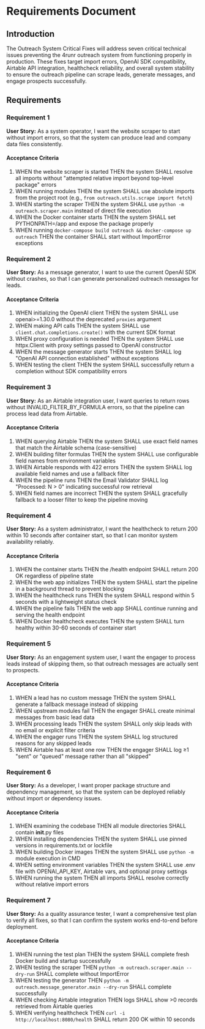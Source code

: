 # Requirements Document

## Introduction

The Outreach System Critical Fixes will address seven critical technical issues preventing the 4runr outreach system from functioning properly in production. These fixes target import errors, OpenAI SDK compatibility, Airtable API integration, healthcheck reliability, and overall system stability to ensure the outreach pipeline can scrape leads, generate messages, and engage prospects successfully.

## Requirements

### Requirement 1

**User Story:** As a system operator, I want the website scraper to start without import errors, so that the system can produce lead and company data files consistently.

#### Acceptance Criteria

1. WHEN the website scraper is started THEN the system SHALL resolve all imports without "attempted relative import beyond top-level package" errors
2. WHEN running modules THEN the system SHALL use absolute imports from the project root (e.g., `from outreach.utils.scrape import fetch`)
3. WHEN starting the scraper THEN the system SHALL use `python -m outreach.scraper.main` instead of direct file execution
4. WHEN the Docker container starts THEN the system SHALL set PYTHONPATH=/app and expose the package properly
5. WHEN running `docker-compose build outreach && docker-compose up outreach` THEN the container SHALL start without ImportError exceptions

### Requirement 2

**User Story:** As a message generator, I want to use the current OpenAI SDK without crashes, so that I can generate personalized outreach messages for leads.

#### Acceptance Criteria

1. WHEN initializing the OpenAI client THEN the system SHALL use openai>=1.30.0 without the deprecated `proxies` argument
2. WHEN making API calls THEN the system SHALL use `client.chat.completions.create()` with the current SDK format
3. WHEN proxy configuration is needed THEN the system SHALL use httpx.Client with proxy settings passed to OpenAI constructor
4. WHEN the message generator starts THEN the system SHALL log "OpenAI API connection established" without exceptions
5. WHEN testing the client THEN the system SHALL successfully return a completion without SDK compatibility errors

### Requirement 3

**User Story:** As an Airtable integration user, I want queries to return rows without INVALID_FILTER_BY_FORMULA errors, so that the pipeline can process lead data from Airtable.

#### Acceptance Criteria

1. WHEN querying Airtable THEN the system SHALL use exact field names that match the Airtable schema (case-sensitive)
2. WHEN building filter formulas THEN the system SHALL use configurable field names from environment variables
3. WHEN Airtable responds with 422 errors THEN the system SHALL log available field names and use a fallback filter
4. WHEN the pipeline runs THEN the Email Validator SHALL log "Processed: N > 0" indicating successful row retrieval
5. WHEN field names are incorrect THEN the system SHALL gracefully fallback to a looser filter to keep the pipeline moving

### Requirement 4

**User Story:** As a system administrator, I want the healthcheck to return 200 within 10 seconds after container start, so that I can monitor system availability reliably.

#### Acceptance Criteria

1. WHEN the container starts THEN the /health endpoint SHALL return 200 OK regardless of pipeline state
2. WHEN the web app initializes THEN the system SHALL start the pipeline in a background thread to prevent blocking
3. WHEN the healthcheck runs THEN the system SHALL respond within 5 seconds with a lightweight status check
4. WHEN the pipeline fails THEN the web app SHALL continue running and serving the health endpoint
5. WHEN Docker healthcheck executes THEN the system SHALL turn healthy within 30-60 seconds of container start

### Requirement 5

**User Story:** As an engagement system user, I want the engager to process leads instead of skipping them, so that outreach messages are actually sent to prospects.

#### Acceptance Criteria

1. WHEN a lead has no custom message THEN the system SHALL generate a fallback message instead of skipping
2. WHEN upstream modules fail THEN the engager SHALL create minimal messages from basic lead data
3. WHEN processing leads THEN the system SHALL only skip leads with no email or explicit filter criteria
4. WHEN the engager runs THEN the system SHALL log structured reasons for any skipped leads
5. WHEN Airtable has at least one row THEN the engager SHALL log ≥1 "sent" or "queued" message rather than all "skipped"

### Requirement 6

**User Story:** As a developer, I want proper package structure and dependency management, so that the system can be deployed reliably without import or dependency issues.

#### Acceptance Criteria

1. WHEN examining the codebase THEN all module directories SHALL contain __init__.py files
2. WHEN installing dependencies THEN the system SHALL use pinned versions in requirements.txt or lockfile
3. WHEN building Docker images THEN the system SHALL use `python -m` module execution in CMD
4. WHEN setting environment variables THEN the system SHALL use .env file with OPENAI_API_KEY, Airtable vars, and optional proxy settings
5. WHEN running the system THEN all imports SHALL resolve correctly without relative import errors

### Requirement 7

**User Story:** As a quality assurance tester, I want a comprehensive test plan to verify all fixes, so that I can confirm the system works end-to-end before deployment.

#### Acceptance Criteria

1. WHEN running the test plan THEN the system SHALL complete fresh Docker build and startup successfully
2. WHEN testing the scraper THEN `python -m outreach.scraper.main --dry-run` SHALL complete without ImportError
3. WHEN testing the generator THEN `python -m outreach.message_generator.main --dry-run` SHALL complete successfully
4. WHEN checking Airtable integration THEN logs SHALL show >0 records retrieved from Airtable queries
5. WHEN verifying healthcheck THEN `curl -i http://localhost:8080/health` SHALL return 200 OK within 10 seconds